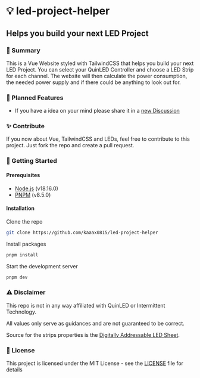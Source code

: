 # 💡 led-project-helper

## Helps you build your next LED Project

### 📝 Summary

This is a Vue Website styled with TailwindCSS that helps you build your next LED Project. You can select your QuinLED Controller and choose a LED Strip for each channel. The website will then calculate the power consumption, the needed power supply and if there could be anything to look out for.

### 🔮 Planned Features

- If you have a idea on your mind please share it in a [new Discussion](https://github.com/kaaax0815/led-project-helper/discussions/new?category=ideas)

### ✨ Contribute

If you now about Vue, TailwindCSS and LEDs, feel free to contribute to this project. Just fork the repo and create a pull request.

### 🚀 Getting Started

#### Prerequisites

- [Node.js](https://nodejs.org/en/) (v18.16.0)
- [PNPM](https://pnpm.io/) (v8.5.0)

#### Installation

Clone the repo

```sh
git clone https://github.com/kaaax0815/led-project-helper
```

Install packages

```sh
pnpm install
```

Start the development server

```sh
pnpm dev
```

### ⚠️ Disclaimer

This repo is not in any way affiliated with QuinLED or Intermittent Technology.

All values only serve as guidances and are not guaranteed to be correct.

Source for the strips properties is the [Digitally Addressable LED Sheet](https://quinled.info/2020/03/12/digital-led-power-usage/).

### 📜 License

This project is licensed under the MIT License - see the [LICENSE](LICENSE) file for details
